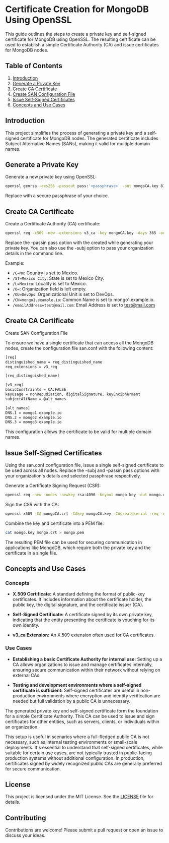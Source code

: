 # Certificate Creation for MongoDB Using OpenSSL

This guide outlines the steps to create a private key and self-signed certificate for MongoDB using OpenSSL. The resulting certificate can be used to establish a simple Certificate Authority (CA) and issue certificates for MongoDB nodes.

## Table of Contents

1. [Introduction](#introduction)
2. [Generate a Private Key](#generate-a-private-key)
3. [Create CA Certificate](#create-ca-certificate)
4. [Create SAN Configuration File](#create-san-configuration-file)
5. [Issue Self-Signed Certificates](#issue-self-signed-certificates)
6. [Concepts and Use Cases](#concepts-and-use-cases)


## Introduction

This project simplifies the process of generating a private key and a self-signed certificate for MongoDB nodes. The generated certificate includes Subject Alternative Names (SANs), making it valid for multiple domain names.

## Generate a Private Key

Generate a new private key using OpenSSL:

```bash
openssl genrsa -aes256 -passout pass:'<passphrase>' -out mongoCA.key 8192
```

Replace <passphrase> with a secure passphrase of your choice.

## Create CA Certificate

Create a Certificate Authority (CA) certificate:

```bash
openssl req -x509 -new -extensions v3_ca -key mongoCA.key -days 365 -out mongoCA.crt -passin pass:'<passphrase>' -subj "/C=MX/ST=Mexico City/L=Mexico/O=/OU=DevOps/CN=mongo1.example.io/emailAddress=test@mail.com"
```

Replace the -passin pass option with the <passphrase> created while generating your private key. You can also use the -subj option to pass your organization details in the command line.

Example:

- `/C=MX`: Country is set to Mexico.
- `/ST=Mexico City`: State is set to Mexico City.
- `/L=Mexico`: Locality is set to Mexico.
- `/O=`: Organization field is left empty.
- `/OU=DevOps`: Organizational Unit is set to DevOps.
- `/CN=mongo1.example.io`: Common Name is set to mongo1.example.io.
- `/emailAddress=test@mail.com`: Email Address is set to test@mail.com

## Create CA Certificate

Create SAN Configuration File

To ensure we have a single certificate that can access all the MongoDB nodes, create the configuration file san.conf with the following content:

```bash
[req]
distinguished_name = req_distinguished_name
req_extensions = v3_req

[req_distinguished_name]

[v3_req]
basicConstraints = CA:FALSE
keyUsage = nonRepudiation, digitalSignature, keyEncipherment
subjectAltName = @alt_names

[alt_names]
DNS.1 = mongo1.example.io
DNS.2 = mongo2.example.io
DNS.3 = mongo3.example.io
```
This configuration allows the certificate to be valid for multiple domain names.

## Issue Self-Signed Certificates

Using the san.conf configuration file, issue a single self-signed certificate to be used across all nodes. Replace the -subj and -passin pass options with your organization's details and selected passphrase respectively.

Generate a Certificate Signing Request (CSR):

```bash
openssl req -new -nodes -newkey rsa:4096 -keyout mongo.key -out mongo.csr -subj "/C=MX/ST=Mexico City/L=Mexico/O=/OU=DevOps/CN=mongo1.example.io/emailAddress=test@mail.com" -config san.conf
```

Sign the CSR with the CA:

```bash
openssl x509 -CA mongoCA.crt -CAkey mongoCA.key -CAcreateserial -req -days 365 -in mongo.csr -out mongo.crt -passin pass:'<passphrase>' -extensions v3_req -extfile san.conf
```

Combine the key and certificate into a PEM file:

```bash
cat mongo.key mongo.crt > mongo.pem
```

The resulting PEM file can be used for securing communication in applications like MongoDB, which require both the private key and the certificate in a single file.

## Concepts and Use Cases

### Concepts

- **X.509 Certificate:** A standard defining the format of public-key certificates. It includes information about the certificate holder, the public key, the digital signature, and the certificate issuer (CA).

- **Self-Signed Certificate:** A certificate signed by its own private key, indicating that the entity presenting the certificate is vouching for its own identity.

- **v3_ca Extension:** An X.509 extension often used for CA certificates.

### Use Cases

- **Establishing a basic Certificate Authority for internal use:** Setting up a CA allows organizations to issue and manage certificates internally, ensuring secure communication within their network without relying on external CAs.

- **Testing and development environments where a self-signed certificate is sufficient:** Self-signed certificates are useful in non-production environments where encryption and identity verification are needed but full validation by a public CA is unnecessary.

The generated private key and self-signed certificate form the foundation for a simple Certificate Authority. This CA can be used to issue and sign certificates for other entities, such as servers, clients, or individuals within an organization.

This setup is useful in scenarios where a full-fledged public CA is not necessary, such as internal testing environments or small-scale deployments. It's essential to understand that self-signed certificates, while suitable for certain use cases, are not typically trusted in public-facing production systems without additional configuration. In production, certificates signed by widely recognized public CAs are generally preferred for secure communication.

## License

This project is licensed under the MIT License. See the [LICENSE](LICENSE) file for details.

## Contributing

Contributions are welcome! Please submit a pull request or open an issue to discuss your ideas.


